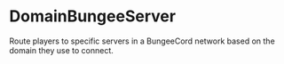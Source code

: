 # DomainBungeeServer
Route players to specific servers in a BungeeCord network based on the domain they use to connect.
